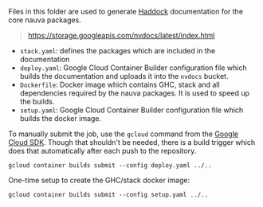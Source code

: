 Files in this folder are used to generate [Haddock] documentation for the core
nauva packages.

> https://storage.googleapis.com/nvdocs/latest/index.html

 - `stack.yaml`: defines the packages which are included in the documentation
 - `deploy.yaml`: Google Cloud Container Builder configuration file which
   builds the documentation and uploads it into the `nvdocs` bucket.
 - `Dockerfile`: Docker image which contains GHC, stack and all dependencies
   required by the nauva packages. It is used to speed up the builds.
 - `setup.yaml`: Google Cloud Container Builder configuration file which
   builds the docker image.

To manually submit the job, use the `gcloud` command from the [Google Cloud SDK].
Though that shouldn't be needed, there is a build trigger which does that
automatically after each push to the repository.

    gcloud container builds submit --config deploy.yaml ../..

One-time setup to create the GHC/stack docker image:

    gcloud container builds submit --config setup.yaml ../..

[Haddock]: https://www.haskell.org/haddock/
[Google Cloud SDK]: https://cloud.google.com/sdk/
